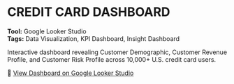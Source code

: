 # CREDIT CARD DASHBOARD

**Tool:** Google Looker Studio
<br>
**Tags:** Data Visualization, KPI Dashboard, Insight Dashboard

Interactive dashboard revealing Customer Demographic, Customer Revenue Profile, and Customer Risk Profile across 10,000+ U.S. credit card users.

🔗 [View Dashboard on Google Looker Studio](https://lookerstudio.google.com/reporting/b1faf43f-8ce0-48dc-81a4-69b4a6a1b647)
